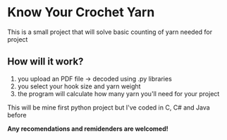 # Know Your Crochet Yarn
This is a small project that will solve basic counting of yarn needed for project

## How will it work?
1. you upload an PDF file -> decoded using .py libraries
2. you select your hook size and yarn weight
3. the program will calculate how many yarn you'll need for your project

This will be mine first python project but I've coded in C, C# and Java before

<b> Any recomendations and remidenders are welcomed! </b>
